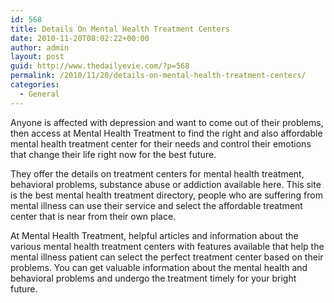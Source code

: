 ```yaml
---
id: 568
title: Details On Mental Health Treatment Centers
date: 2010-11-20T08:02:22+00:00
author: admin
layout: post
guid: http://www.thedailyevie.com/?p=568
permalink: /2010/11/20/details-on-mental-health-treatment-centers/
categories:
  - General
---
```

Anyone is affected with depression and want to come out of their problems, then access at Mental Health Treatment to find the right and also affordable mental health treatment center for their needs and control their emotions that change their life right now for the best future.

They offer the details on treatment centers for mental health treatment, behavioral problems, substance abuse or addiction available here. This site is the best mental health treatment directory, people who are suffering from mental illness can use their service and select the affordable treatment center that is near from their own place.

At Mental Health Treatment, helpful articles and information about the various mental health treatment centers with features available that help the mental illness patient can select the perfect treatment center based on their problems. You can get valuable information about the mental health and behavioral problems and undergo the treatment timely for your bright future.